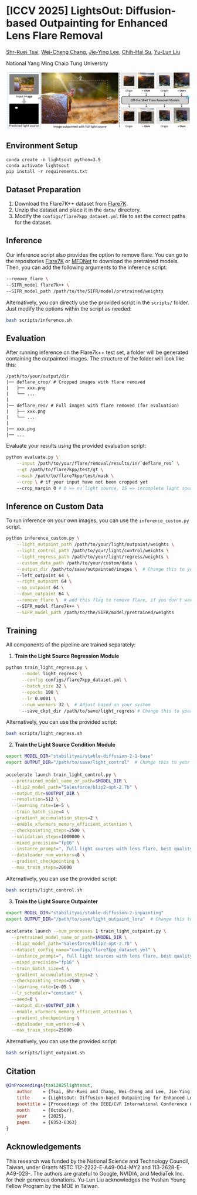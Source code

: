 # [ICCV 2025] LightsOut: Diffusion-based Outpainting for Enhanced Lens Flare Removal

[Shr-Ruei Tsai](https://ray-1026.github.io/), [Wei-Cheng Chang](), [Jie-Ying Lee](https://jayinnn.dev/), [Chih-Hai Su](https://su-terry.github.io/), [Yu-Lun Liu](https://yulunalexliu.github.io/)

National Yang Ming Chaio Tung University

<!-- [![arXiv](https://img.shields.io/badge/)](https://arxiv.org/) -->

![Teaser](./assets/teaser.png)

## Environment Setup
```
conda create -n lightsout python=3.9
conda activate lightsout
pip install -r requirements.txt
```

## Dataset Preparation
1. Download the Flare7K++ dataset from [Flare7K](https://github.com/ykdai/Flare7K).
2. Unzip the dataset and place it in the `data/` directory.
3. Modify the `configs/flare7kpp_dataset.yml` file to set the correct paths for the dataset.

## Inference
Our inference script also provides the option to remove flare. You can go to the repositories [Flare7K](https://github.com/ykdai/Flare7K) or [MFDNet](https://github.com/Jiang-maomao/flare-removal) to download the pretrained models. Then, you can add the following arguments to the inference script:

```bash
--remove_flare \
--SIFR_model flare7k++ \
--SIFR_model_path /path/to/the/SIFR/model/pretrained/weights
```

Alternatively, you can directly use the provided script in the `scripts/` folder. Just modify the options within the script as needed:
```bash
bash scripts/inference.sh
```

## Evaluation
After running inference on the Flare7k++ test set, a folder will be generated containing the outpainted images. The structure of the folder will look like this:

```
/path/to/your/output/dir
|── deflare_crop/ # Cropped images with flare removed
|   ├── xxx.png
|   └── ...
|
|── deflare_res/ # Full images with flare removed (for evaluation)
|   ├── xxx.png
|   └── ...
|
|── xxx.png
|── ...
```

Evaluate your results using the provided evaluation script:

```bash
python evaluate.py \
    --input /path/to/your/flare/removal/results/in/`deflare_res` \
    --gt /path/to/flare7kpp/test/gt \
    --mask /path/to/flare7kpp/test/mask \
    --crop \ # if your input have not been cropped yet
    --crop_margin 0 # 0 => no light source, 15 => incomplete light source
```

## Inference on Custom Data
To run inference on your own images, you can use the `inference_custom.py` script.

```bash
python inference_custom.py \
    --light_outpaint_path /path/to/your/light/outpaint/weights \
    --light_control_path /path/to/your/light/control/weights \
    --light_regress_path /path/to/your/light/regress/weights \
    --custom_data_path /path/to/your/custom/data \
    --output_dir /path/to/save/outpainted/images \  # Change this to your desired path
    --left_outpaint 64 \
    --right_outpaint 64 \
    --up_outpaint 64 \
    --down_outpaint 64 \
    --remove_flare \  # add this flag to remove flare, if you don't want to remove flare at the same time, just omit this line
    --SIFR_model flare7k++ \
    --SIFR_model_path /path/to/the/SIFR/model/pretrained/weights
```

## Training
All components of the pipeline are trained separately:

1. **Train the Light Source Regression Module**
  ```bash
  python train_light_regress.py \
        --model light_regress \
        --config configs/flare7kpp_dataset.yml \
        --batch_size 32 \
        --epochs 100 \
        --lr 0.0001 \
        --num_workers 32 \  # Adjust based on your system
        --save_ckpt_dir /path/to/save/light_regress # Change this to your desired path
  ```
  
  Alternatively, you can use the provided script:

  ```bash
  bash scripts/light_regress.sh
  ```

2. **Train the Light Source Condition Module**
  ```bash
  export MODEL_DIR="stabilityai/stable-diffusion-2-1-base"
  export OUTPUT_DIR="/path/to/save/light_control"  # Change this to your desired path

  accelerate launch train_light_control.py \
    --pretrained_model_name_or_path=$MODEL_DIR \
    --blip2_model_path="Salesforce/blip2-opt-2.7b" \
    --output_dir=$OUTPUT_DIR \
    --resolution=512 \
    --learning_rate=1e-5 \
    --train_batch_size=4 \
    --gradient_accumulation_steps=2 \
    --enable_xformers_memory_efficient_attention \
    --checkpointing_steps=2500 \
    --validation_steps=1000000 \
    --mixed_precision="fp16" \
    --instance_prompt=", full light sources with lens flare, best quality, high resolution" \
    --dataloader_num_workers=8 \
    --gradient_checkpointing \
    --max_train_steps=20000
  ```

  Alternatively, you can use the provided script:

  ```bash
  bash scripts/light_control.sh
  ```

3. **Train the Light Source Outpainter**
  ```bash
  export MODEL_DIR="stabilityai/stable-diffusion-2-inpainting"
  export OUTPUT_DIR="/path/to/save/light_outpaint_lora"  # Change this to your desired path

  accelerate launch --num_processes 1 train_light_outpaint.py \
    --pretrained_model_name_or_path=$MODEL_DIR \
    --blip2_model_path="Salesforce/blip2-opt-2.7b" \
    --dataset_config_name="configs/flare7kpp_dataset.yml" \
    --instance_prompt=", full light sources with lens flare, best quality, high resolution" \
    --mixed_precision="fp16" \
    --train_batch_size=4 \
    --gradient_accumulation_steps=2 \
    --checkpointing_steps=2500 \
    --learning_rate=1e-05 \
    --lr_scheduler="constant" \
    --seed=0 \
    --output_dir=$OUTPUT_DIR \
    --enable_xformers_memory_efficient_attention \
    --gradient_checkpointing \
    --dataloader_num_workers=8 \
    --max_train_steps=25000
  ```

  Alternatively, you can use the provided script:

  ```bash
  bash scripts/light_outpaint.sh
  ```

## Citation
```bibtex
@InProceedings{tsai2025lightsout,
    author    = {Tsai, Shr-Ruei and Chang, Wei-Cheng and Lee, Jie-Ying and Su, Chih-Hai and Liu, Yu-Lun},
    title     = {LightsOut: Diffusion-based Outpainting for Enhanced Lens Flare Removal},
    booktitle = {Proceedings of the IEEE/CVF International Conference on Computer Vision (ICCV)},
    month     = {October},
    year      = {2025},
    pages     = {6353-6363}
}
```

## Acknowledgements
This research was funded by the National Science and Technology Council, Taiwan, under Grants NSTC 112-2222-E-A49-004-MY2 and 113-2628-E-A49-023-. The authors are grateful to Google, NVIDIA, and MediaTek Inc. for their generous donations. Yu-Lun Liu acknowledges the Yushan Young Fellow Program by the MOE in Taiwan.
